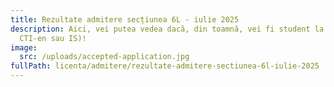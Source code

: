 ```yaml
---
title: Rezultate admitere secțiunea 6L - iulie 2025
description: Aici, vei putea vedea dacă, din toamnă, vei fi student la AC (CTI,
  CTI-en sau IS)!
image:
  src: /uploads/accepted-application.jpg
fullPath: licenta/admitere/rezultate-admitere-sectiunea-6l-iulie-2025
---
```

